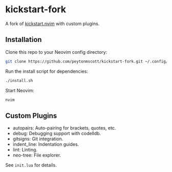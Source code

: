 # kickstart-fork

A fork of [kickstart.nvim](https://github.com/nvim-lua/kickstart.nvim) with custom plugins.

## Installation

Clone this repo to your Neovim config directory:

```sh
git clone https://github.com/peytonmscott/kickstart-fork.git ~/.config/nvim
```

Run the install script for dependencies:

```sh
./install.sh
```

Start Neovim:

```sh
nvim
```

## Custom Plugins

- autopairs: Auto-pairing for brackets, quotes, etc.
- debug: Debugging support with codelldb.
- gitsigns: Git integration.
- indent_line: Indentation guides.
- lint: Linting.
- neo-tree: File explorer.

See `init.lua` for details.